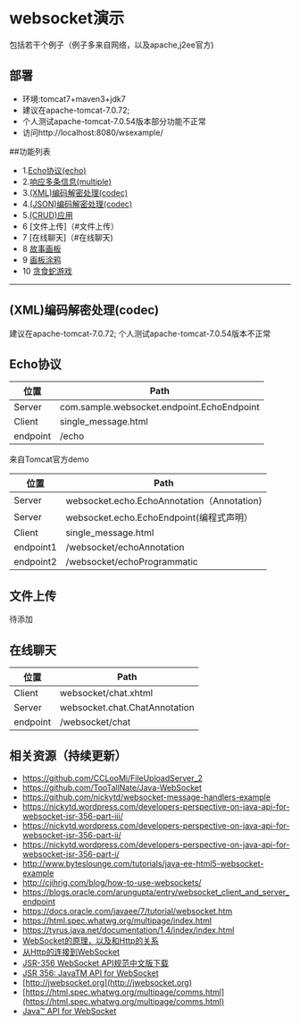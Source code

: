 # websocket演示

包括若干个例子（例子多来自网络，以及apache,j2ee官方)

## 部署
- 环境:tomcat7+maven3+jdk7
- 建议在apache-tomcat-7.0.72;
- 个人测试apache-tomcat-7.0.54版本部分功能不正常
- 访问http://localhost:8080/wsexample/

##功能列表

 * 1.[Echo协议(echo)](#Echo协议)
 * 2.[响应多条信息(multiple)](#响应多条信息(multiple))
 * 3.[(XML)编码解密处理(codec)](#(XML)编码解密处理(codec))
 * 4.[(JSON)编码解密处理(codec)](#(XML)编码解密处理(codec))
 * 5.[(CRUD)应用](#(XML)编码解密处理(codec))
 * 6 [文件上传]（#文件上传）
 * 7 [在线聊天]（#在线聊天)
 * 8 [故事画板](#故事画板)
 * 9 [画板涂鸦](#画板涂鸦)
 * 10 [贪食蛇游戏](#贪食蛇游戏)

---

<h2 id="xml编码解密处理codec">(XML)编码解密处理(codec)</h2>
建议在apache-tomcat-7.0.72;
个人测试apache-tomcat-7.0.54版本不正常

## Echo协议
位置 | Path
---|---
Server | com.sample.websocket.endpoint.EchoEndpoint
Client | single_message.html
endpoint | /echo

来自Tomcat官方demo

位置 | Path
---|---
Server | websocket.echo.EchoAnnotation（Annotation)
Server | websocket.echo.EchoEndpoint(编程式声明）
Client | single_message.html
endpoint1 | /websocket/echoAnnotation  
endpoint2 | /websocket/echoProgrammatic

## 文件上传
待添加
## 在线聊天

位置 | Path
---|---
Client | websocket/chat.xhtml
Server  | websocket.chat.ChatAnnotation
endpoint | /websocket/chat



 ## 相关资源（持续更新）
 * https://github.com/CCLooMi/FileUploadServer_2
 * https://github.com/TooTallNate/Java-WebSocket
 * https://github.com/nickytd/websocket-message-handlers-example
 * https://nickytd.wordpress.com/developers-perspective-on-java-api-for-websocket-jsr-356-part-iii/
 * https://nickytd.wordpress.com/developers-perspective-on-java-api-for-websocket-jsr-356-part-ii/
 * https://nickytd.wordpress.com/developers-perspective-on-java-api-for-websocket-jsr-356-part-i/
 * http://www.byteslounge.com/tutorials/java-ee-html5-websocket-example
 * http://cjihrig.com/blog/how-to-use-websockets/
 * https://blogs.oracle.com/arungupta/entry/websocket_client_and_server_endpoint
 * https://docs.oracle.com/javaee/7/tutorial/websocket.htm
 * https://html.spec.whatwg.org/multipage/index.html
 * https://tyrus.java.net/documentation/1.4/index/index.html
 * [WebSocket的原理，以及和Http的关系](http://www.cnblogs.com/Herzog3/p/5088130.html)
 * [从Http的连接到WebSocket](http://blog.csdn.net/fenglibing/article/details/7108982)
 * [JSR-356 WebSocket API规范中文版下载](http://jinnianshilongnian.iteye.com/blog/1862252)
 * [JSR 356: JavaTM API for WebSocket](https://jcp.org/en/jsr/detail?id=356)
 * [http://jwebsocket.org](http://jwebsocket.org)
 * [https://html.spec.whatwg.org/multipage/comms.html](https://html.spec.whatwg.org/multipage/comms.html)
 * [Java™ API for WebSocket](http://jsr-chinese.readthedocs.io/en/latest/jsr-356/)